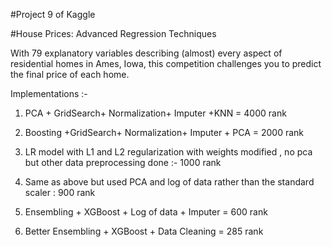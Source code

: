 #Project 9 of Kaggle

#House Prices: Advanced Regression Techniques

With 79 explanatory variables describing (almost) every aspect of residential homes in Ames, Iowa, this competition challenges you to predict the final price of each home.

Implementations :-

1. PCA + GridSearch+ Normalization+ Imputer +KNN = 4000 rank

2. Boosting +GridSearch+ Normalization+ Imputer + PCA = 2000 rank

3. LR model with L1 and L2 regularization with weights modified , no pca but other data preprocessing done :- 1000 rank

4. Same as above but used PCA and log of data rather than the standard scaler : 900 rank

5. Ensembling + XGBoost + Log of data + Imputer = 600 rank

6. Better Ensembling + XGBoost + Data Cleaning = 285 rank
